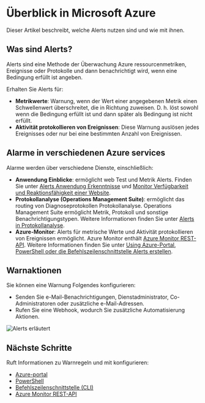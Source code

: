 <properties
    pageTitle="Überblick in Microsoft Azure | Microsoft Azure"
    description="Alarme können Azure ressourcenmetriken, Ereignisse und Protokolle überwachen und benachrichtigt werden, wenn eine angegebene Bedingung erfüllt ist."
    authors="rboucher"
    manager="carolz"
    editor=""
    services="monitoring-and-diagnostics"
    documentationCenter="monitoring-and-diagnostics"/>

<tags
    ms.service="monitoring-and-diagnostics"
    ms.workload="na"
    ms.tgt_pltfrm="na"
    ms.devlang="na"
    ms.topic="article"
    ms.date="09/24/2016"
    ms.author="robb"/>

# <a name="overview-of-alerts-in-microsoft-azure"></a>Überblick in Microsoft Azure


Dieser Artikel beschreibt, welche Alerts nutzen sind und wie mit ihnen.  

## <a name="what-are-alerts"></a>Was sind Alerts?
Alerts sind eine Methode der Überwachung Azure ressourcenmetriken, Ereignisse oder Protokolle und dann benachrichtigt wird, wenn eine Bedingung erfüllt ist angeben.

Erhalten Sie Alerts für:

- **Metrikwerte**: Warnung, wenn der Wert einer angegebenen Metrik einen Schwellenwert überschreitet, die in Richtung zuweisen. D. h. löst sowohl wenn die Bedingung erfüllt ist und dann später als Bedingung ist nicht erfüllt.
- **Aktivität protokollieren von Ereignissen**: Diese Warnung auslösen jedes Ereignisses oder nur bei eine bestimmten Anzahl von Ereignissen.

## <a name="alerts-in-different-azure-services"></a>Alarme in verschiedenen Azure services

Alarme werden über verschiedene Dienste, einschließlich:

- **Anwendung Einblicke**: ermöglicht web Test und Metrik Alerts. Finden Sie unter [Alerts Anwendung Erkenntnisse](../application-insights/app-insights-alerts.md) und [Monitor Verfügbarkeit und Reaktionsfähigkeit einer Website](../application-insights/app-insights-monitor-web-app-availability.md).
- **Protokollanalyse (Operations Management Suite)**: ermöglicht das routing von Diagnoseprotokollen Protokollanalyse. Operations Management Suite ermöglicht Metrik, Protokoll und sonstige Benachrichtigungstypen. Weitere Informationen finden Sie unter [Alerts in Protokollanalyse](../log-analytics/log-analytics-alerts.md).  
- **Azure-Monitor**: Alerts für metrische Werte und Aktivität protokollieren von Ereignissen ermöglicht. Azure Monitor enthält [Azure Monitor REST-API](https://msdn.microsoft.com/library/dn931943.aspx).  Weitere Informationen finden Sie unter [Using Azure-Portal, PowerShell oder die Befehlszeilenschnittstelle Alerts erstellen](insights-alerts-portal.md).

## <a name="alert-actions"></a>Warnaktionen
Sie können eine Warnung Folgendes konfigurieren:

- Senden Sie e-Mail-Benachrichtigungen, Dienstadministrator, Co-Administratoren oder zusätzliche e-Mail-Adressen.
- Rufen Sie eine Webhook, wodurch Sie zusätzliche Automatisierung Aktionen.

 ![Alerts erläutert](./media/monitoring-overview-alerts/AlertsOverviewResource3.png)


## <a name="next-steps"></a>Nächste Schritte

Ruft Informationen zu Warnregeln und mit konfigurieren:

- [Azure-portal](insights-alerts-portal.md)
- [PowerShell](insights-alerts-powershell.md)
- [Befehlszeilenschnittstelle (CLI)](insights-alerts-command-line-interface.md)
- [Azure Monitor REST-API](https://msdn.microsoft.com/library/azure/dn931945.aspx)
